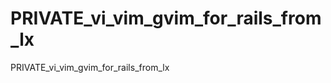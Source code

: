 PRIVATE_vi_vim_gvim_for_rails_from_lx
=====================================

PRIVATE_vi_vim_gvim_for_rails_from_lx